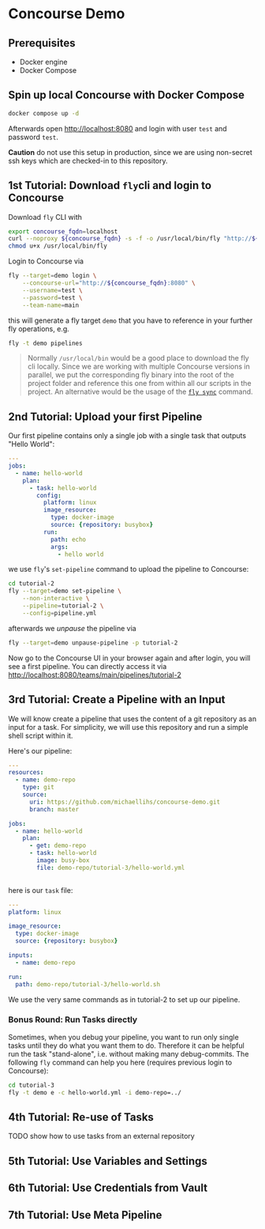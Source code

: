 Concourse Demo
==============

Prerequisites
-------------

* Docker engine
* Docker Compose


Spin up local Concourse with Docker Compose
-------------------------------------------

```bash
docker compose up -d
```

Afterwards open [http://localhost:8080](http://localhost:8080) and login with user `test` and password `test`.

**Caution** do not use this setup in production, since we are using non-secret ssh keys which are checked-in to this repository.


1st Tutorial: Download `fly`cli and login to Concourse
------------------------------------------------------

Download `fly` CLI with

```bash
export concourse_fqdn=localhost
curl --noproxy ${concourse_fqdn} -s -f -o /usr/local/bin/fly "http://${concourse_fqdn}:8080/api/v1/cli?arch=amd64&platform=darwin"
chmod u+x /usr/local/bin/fly
```

Login to Concourse via

```bash
fly --target=demo login \
    --concourse-url="http://${concourse_fqdn}:8080" \
    --username=test \
    --password=test \
    --team-name=main
```

this will generate a fly target `demo` that you have to reference in your further fly operations, e.g.

```bash
fly -t demo pipelines
```

> Normally `/usr/local/bin` would be a good place to download the fly cli locally. Since we are working with multiple Concourse versions in parallel, we put the corresponding fly binary into the root of the project folder and reference this one from within all our scripts in the project. An alternative would be the usage of the [`fly sync`](https://concourse-ci.org/fly.html#fly-sync) command.


2nd Tutorial: Upload your first Pipeline
----------------------------------------

Our first pipeline contains only a single job with a single task that outputs "Hello World":

```yaml
---
jobs:
  - name: hello-world
    plan:
      - task: hello-world
        config:
          platform: linux
          image_resource:
            type: docker-image
            source: {repository: busybox}
          run:
            path: echo
            args:
              - hello world
```

we use `fly`'s `set-pipeline` command to upload the pipeline to Concourse:

```bash
cd tutorial-2
fly --target=demo set-pipeline \
    --non-interactive \
    --pipeline=tutorial-2 \
    --config=pipeline.yml
```

afterwards we *unpause* the pipeline via

```bash
fly --target=demo unpause-pipeline -p tutorial-2
```

Now go to the Concourse UI in your browser again and after login, you will see a first pipeline. You can directly access it via [http://localhost:8080/teams/main/pipelines/tutorial-2](http://localhost:8080/teams/main/pipelines/tutorial-2)


3rd Tutorial: Create a Pipeline with an Input
---------------------------------------------

We will know create a pipeline that uses the content of a git repository as an input for a task. For simplicity, we will use this repository and run a simple shell script within it.

Here's our pipeline:

```yaml
---
resources:
  - name: demo-repo
    type: git
    source:
      uri: https://github.com/michaellihs/concourse-demo.git
      branch: master

jobs:
  - name: hello-world
    plan:
      - get: demo-repo
      - task: hello-world
        image: busy-box
        file: demo-repo/tutorial-3/hello-world.yml
 
```

here is our `task` file:

```yaml
---
platform: linux

image_resource:
  type: docker-image
  source: {repository: busybox}

inputs:
  - name: demo-repo

run:
  path: demo-repo/tutorial-3/hello-world.sh
```

We use the very same commands as in tutorial-2 to set up our pipeline.


### Bonus Round: Run Tasks directly

Sometimes, when you debug your pipeline, you want to run only single tasks until they do what you want them to do. Therefore it can be helpful run the task "stand-alone", i.e. without making many debug-commits. The following `fly` command can help you here (requires previous login to Concourse):

```bash
cd tutorial-3
fly -t demo e -c hello-world.yml -i demo-repo=../
```


4th Tutorial: Re-use of Tasks
-----------------------------

TODO show how to use tasks from an external repository


5th Tutorial: Use Variables and Settings
----------------------------------------


6th Tutorial: Use Credentials from Vault
----------------------------------------


7th Tutorial: Use Meta Pipeline
-------------------------------


